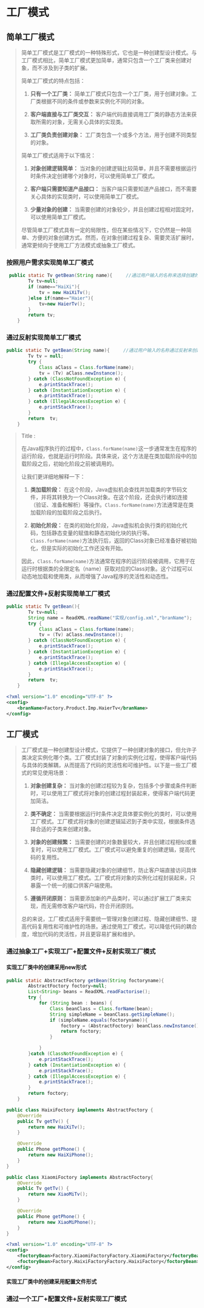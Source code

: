 # 工厂模式

## 简单工厂模式

> 简单工厂模式是工厂模式的一种特殊形式，它也是一种创建型设计模式。与工厂模式相比，简单工厂模式更加简单，通常只包含一个工厂类来创建对象，而不涉及到子类的扩展。
>
> 简单工厂模式的特点包括：
>
> 1. **只有一个工厂类：** 简单工厂模式只包含一个工厂类，用于创建对象。工厂类根据不同的条件或参数来实例化不同的对象。
>
> 2. **客户端直接与工厂类交互：** 客户端代码直接调用工厂类的静态方法来获取所需的对象，无需关心具体的实现类。
>
> 3. **工厂类负责创建对象：** 工厂类包含一个或多个方法，用于创建不同类型的对象。
>
> 简单工厂模式适用于以下情况：
>
> 1. **对象创建逻辑简单：** 当对象的创建逻辑比较简单，并且不需要根据运行时条件决定创建哪个对象时，可以使用简单工厂模式。
>
> 2. **客户端只需要知道产品接口：** 当客户端只需要知道产品接口，而不需要关心具体的实现类时，可以使用简单工厂模式。
>
> 3. **少量对象的创建：** 当需要创建的对象较少，并且创建过程相对固定时，可以使用简单工厂模式。
>
> 尽管简单工厂模式具有一定的局限性，但在某些情况下，它仍然是一种简单、方便的对象创建方式。然而，在对象创建过程复杂、需要灵活扩展时，通常更倾向于使用工厂方法模式或抽象工厂模式。



### 按照用户需求实现简单工厂模式

```java
 public static Tv getBean(String name){     //通过用户输入的名称来选择创建的对象类型
        Tv tv=null;
        if (name=="HaiXi"){   
            tv = new HaiXiTv();
        }else if(name=="Haier"){
            tv=new HaierTv();
        }
        return tv;
    }
```

### 通过反射实现简单工厂模式

```java
public static Tv getBean(String name){     //通过用户输入的名称通过反射来创建对象类型
        Tv tv = null;
        try {
            Class aClass = Class.forName(name);
            tv = (Tv) aClass.newInstance();
        } catch (ClassNotFoundException e) {
            e.printStackTrace();
        } catch (InstantiationException e) {
            e.printStackTrace();
        } catch (IllegalAccessException e) {
            e.printStackTrace();
        }
        return  tv;
    }
```

> Title :
>
> ​	 在Java程序执行的过程中，`Class.forName(name)`这一步通常发生在程序的运行阶段，也就是运行时阶段。具体来说，这个方法是在类加载阶段中的加载阶段之后，初始化阶段之前被调用的。
>
> 让我们更详细地解释一下：
>
> 1. **类加载阶段：** 在这个阶段，Java虚拟机会查找并加载类的字节码文件，并将其转换为一个Class对象。在这个阶段，还会执行诸如连接（验证、准备和解析）等操作。`Class.forName(name)`方法通常是在类加载阶段的加载阶段之后执行。
>
> 2. **初始化阶段：** 在类的初始化阶段，Java虚拟机会执行类的初始化代码，包括静态变量的赋值和静态初始化块的执行等。`Class.forName(name)`方法执行后，返回的Class对象已经准备好被初始化，但是实际的初始化工作还没有开始。
>
> 因此，`Class.forName(name)`方法通常在程序的运行阶段被调用，它用于在运行时根据类的全限定名（name）获取对应的Class对象。这个过程可以动态地加载和使用类，从而增强了Java程序的灵活性和动态性。

### 通过配置文件+反射实现简单工厂模式

```java
public static Tv getBean(){
        Tv tv=null;
        String name = ReadXML.readName("实现/config.xml","branName");
        try {
            Class aClass = Class.forName(name);
            tv = (Tv) aClass.newInstance();
        } catch (ClassNotFoundException e) {
            e.printStackTrace();
        } catch (InstantiationException e) {
            e.printStackTrace();
        } catch (IllegalAccessException e) {
            e.printStackTrace();
        }
        return  tv;
    }
```

```XML
<?xml version="1.0" encoding="UTF-8" ?>
<config>
    <branName>Factory.Product.Imp.HaierTv</branName>
</config>
```



## 工厂模式

> 工厂模式是一种创建型设计模式，它提供了一种创建对象的接口，但允许子类决定实例化哪个类。工厂模式封装了对象的实例化过程，使得客户端代码与具体的类解耦，从而提高了代码的灵活性和可维护性。以下是一些工厂模式的常见使用场景：
>
> 1. **对象创建复杂：** 当对象的创建过程较为复杂，包括多个步骤或条件判断时，可以使用工厂模式将对象的创建过程封装起来，使得客户端代码更加简洁。
>
> 2. **类不确定：** 当需要根据运行时条件决定具体要实例化的类时，可以使用工厂模式。工厂模式将对象的创建逻辑延迟到子类中实现，根据条件选择合适的子类来创建对象。
>
> 3. **对象的创建频繁：** 当需要创建的对象数量较大，并且创建过程相似或重复时，可以使用工厂模式。工厂模式可以避免重复的创建逻辑，提高代码的复用性。
>
> 4. **隐藏创建逻辑：** 当需要隐藏对象的创建细节，防止客户端直接访问具体类时，可以使用工厂模式。工厂模式将对象的实例化过程封装起来，只暴露一个统一的接口供客户端使用。
>
> 5. **遵循开闭原则：** 当需要添加新的产品类时，可以通过扩展工厂类来实现，而无需修改客户端代码，符合开闭原则。
>
> 总的来说，工厂模式适用于需要统一管理对象创建过程、隐藏创建细节、提高代码复用性和可维护性的场景。通过使用工厂模式，可以降低代码的耦合度，增加代码的灵活性，并且更容易扩展和维护。



### 通过抽象工厂+实现工厂+配置文件+反射实现工厂模式

#### 实现工厂类中的创建采用new形式

```java
public static AbstractFoctory getBean(String foctoryname){
        AbstractFoctory foctory=null;
        List<String> beans = ReadXML.readFactorise();
        try {
            for (String bean : beans) {
                Class beanClass = Class.forName(bean);
                String simpleName = beanClass.getSimpleName();
                if (simpleName.equals(foctoryname)){
                    foctory = (AbstractFoctory) beanClass.newInstance();
                    return foctory;
                }

            }
        }catch (ClassNotFoundException e) {
            e.printStackTrace();
        } catch (InstantiationException e) {
            e.printStackTrace();
        } catch (IllegalAccessException e) {
            e.printStackTrace();
        }
        return foctory;
    }

public class HaixiFoctory implements AbstractFoctory {
    @Override
    public Tv getTv() {
        return new HaiXiTv();
    }

    @Override
    public Phone getPhone() {
        return new HaiXiPhone();
    }
}

public class XiaomiFoctory implements AbstractFoctory{
    @Override
    public Tv getTv() {
        return new XiaoMiTv();
    }

    @Override
    public Phone getPhone() {
        return new XiaoMiPhone();
    }
}

```

```XML
<?xml version="1.0" encoding="UTF-8" ?>
<config>
    <foctoryBean>Factory.XiaomiFactoryFactory.XiaomiFactory</foctoryBean>
    <foctoryBean>Factory.HaixiFactoryFactory.HaixiFactory</foctoryBean>
</config>
```

#### 实现工厂类中的创建采用配置文件形式



### 通过一个工厂+配置文件+反射实现工厂模式

